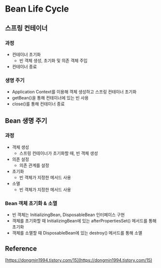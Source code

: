 # Bean Life Cycle

## 스프링 컨테이너

### 과정

- 컨테이너 초기화
    - 빈 객체 생성, 초기화 및 의존 객체 주입
- 컨테이너 종료

### 생명 주기

- Application Context를 이용해 객체 생성하고 스프링 컨테이너 초기화
- getBean()을 통해 컨테이너에 있는 빈 사용
- close()를 통해 컨테이너 종료

## Bean 생명 주기

### 과정

- 객체 생성
    - 스프링 컨테이너가 초기화할 때, 빈 객체 생성
- 의존 설정
    - 의존 관계를 설정
- 초기화
    - 빈 객체가 지정한 메서드 사용
- 소멸
    - 빈 객체가 지정한 메서드 사용

### Bean 객체 초기화 & 소멸

- 빈 객체는 InitializingBean, DisposableBean 인터페이스 구현
- 객체를 초기화할 때 InitializingBean에 있는 afterPropertiesSet() 메서드를 통해 초기화
- 객체를 소멸할 때 DisposableBean에 있는 destroy() 메서드를 통해 소멸

## Reference

[https://dongmin1994.tistory.com/15](https://dongmin1994.tistory.com/15)